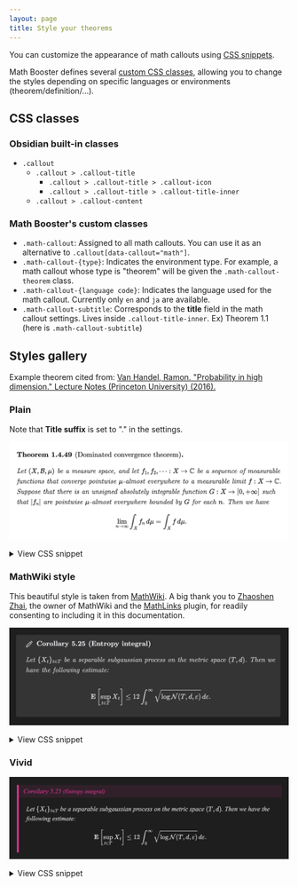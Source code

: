 ```yaml
---
layout: page
title: Style your theorems
---
```


You can customize the appearance of math callouts using [CSS snippets](https://help.obsidian.md/Extending+Obsidian/CSS+snippets).

Math Booster defines several [custom CSS classes](#css-classes-defined-by-math-booster), allowing you to change the styles depending on specific languages or environments (theorem/definition/...).

## CSS classes

### Obsidian built-in classes

- `.callout`
  - `.callout > .callout-title`
    - `.callout > .callout-title > .callout-icon`
    - `.callout > .callout-title > .callout-title-inner`
  - `.callout > .callout-content`

### Math Booster's custom classes

- `.math-callout`: Assigned to all math callouts. You can use it as an alternative to `.callout[data-callout="math"]`.
- `.math-callout-{type}`: Indicates the environment type. For example, a math callout whose type is "theorem" will be given the `.math-callout-theorem` class.
- `.math-callout-{language code}`: Indicates the language used for the math callout. Currently only `en` and `ja` are available.
- `.math-callout-subtitle`: Corresponds to the **title** field in the math callout settings. Lives inside `.callout-title-inner`. Ex) Theorem 1.1 (here is `.math-callout-subtitle`)

## Styles gallery

Example theorem cited from: [Van Handel, Ramon. "Probability in high dimension." Lecture Notes (Princeton University) (2016).](https://web.math.princeton.edu/~rvan/APC550.pdf)

### Plain

Note that **Title suffix** is set to "." in the settings.

![Plain](fig/plain.png)

<details>
<summary>
View CSS snippet
</summary>

```css
.math-callout {
    --callout-color: 0, 0, 0;
    font-family: CMU Serif;
    background-color: rgb(0, 0, 0, 0);
    padding: 0;
}

.math-callout .callout-icon {
    display: none;
}

.math-callout .callout-title-inner {
    font-style: bold;
    font-size: 103%;
}

.math-callout .callout-title-inner .math-callout-subtitle {
    font-weight: 400;
}

.math-callout-en .callout-content {
    font-style: italic;
}

```

</details>

### MathWiki style

This beautiful style is taken from [MathWiki](https://github.com/zhaoshenzhai/MathWiki). A big thank you to [Zhaoshen Zhai](https://github.com/zhaoshenzhai), the owner of MathWiki and the [MathLinks](obsidian://show-plugin?id=mathlinks) plugin, for readily consenting to including it in this documentation.

![MathWiki style](fig/Pasted%20image%2020230810180422.png)

<details>
<summary>View CSS snippet</summary>

```css
.math-callout {
    --callout-color: 248, 248, 255;
    font-family: CMU Serif;
}

.math-callout .callout-title-inner {
    padding-left: 5px;
}

.math-callout-en .callout-content {
    font-style: italic;
}

.math-callout-axiom {
    /* Font Awesome: lock */
    --callout-icon: '<svg aria-hidden="true" focusable="false" data-prefix="fas" data-icon="lock" class="svg-inline--fa fa-lock fa-w-14" role="img" xmlns="http://www.w3.org/2000/svg" viewBox="0 0 448 512"><path fill="currentColor" d="M400 224h-24v-72C376 68.2 307.8 0 224 0S72 68.2 72 152v72H48c-26.5 0-48 21.5-48 48v192c0 26.5 21.5 48 48 48h352c26.5 0 48-21.5 48-48V272c0-26.5-21.5-48-48-48zm-104 0H152v-72c0-39.7 32.3-72 72-72s72 32.3 72 72v72z"></path></svg>';
}

.math-callout-definition {
    /* Font Awesome: book */
    --callout-icon: '<svg aria-hidden="true" focusable="false" data-prefix="fas" data-icon="book" class="svg-inline--fa fa-book fa-w-14" role="img" xmlns="http://www.w3.org/2000/svg" viewBox="0 0 448 512"><path fill="currentColor" d="M448 360V24c0-13.3-10.7-24-24-24H96C43 0 0 43 0 96v320c0 53 43 96 96 96h328c13.3 0 24-10.7 24-24v-16c0-7.5-3.5-14.3-8.9-18.7-4.2-15.4-4.2-59.3 0-74.7 5.4-4.3 8.9-11.1 8.9-18.6zM128 134c0-3.3 2.7-6 6-6h212c3.3 0 6 2.7 6 6v20c0 3.3-2.7 6-6 6H134c-3.3 0-6-2.7-6-6v-20zm0 64c0-3.3 2.7-6 6-6h212c3.3 0 6 2.7 6 6v20c0 3.3-2.7 6-6 6H134c-3.3 0-6-2.7-6-6v-20zm253.4 250H96c-17.7 0-32-14.3-32-32 0-17.6 14.4-32 32-32h285.4c-1.9 17.1-1.9 46.9 0 64z"></path></svg>';
}

.math-callout-theorem {
    /* Font Awesome: magic */
    --callout-icon: '<svg aria-hidden="true" focusable="false" data-prefix="fas" data-icon="magic" class="svg-inline--fa fa-magic fa-w-16" role="img" xmlns="http://www.w3.org/2000/svg" viewBox="0 0 512 512"><path fill="currentColor" d="M224 96l16-32 32-16-32-16-16-32-16 32-32 16 32 16 16 32zM80 160l26.66-53.33L160 80l-53.34-26.67L80 0 53.34 53.33 0 80l53.34 26.67L80 160zm352 128l-26.66 53.33L352 368l53.34 26.67L432 448l26.66-53.33L512 368l-53.34-26.67L432 288zm70.62-193.77L417.77 9.38C411.53 3.12 403.34 0 395.15 0c-8.19 0-16.38 3.12-22.63 9.38L9.38 372.52c-12.5 12.5-12.5 32.76 0 45.25l84.85 84.85c6.25 6.25 14.44 9.37 22.62 9.37 8.19 0 16.38-3.12 22.63-9.37l363.14-363.15c12.5-12.48 12.5-32.75 0-45.24zM359.45 203.46l-50.91-50.91 86.6-86.6 50.91 50.91-86.6 86.6z"></path></svg>';
}

.math-callout-proposition {
    /* Font Awesome: calculator */
    --callout-icon: '<svg aria-hidden="true" focusable="false" data-prefix="fas" data-icon="calculator" class="svg-inline--fa fa-calculator fa-w-14" role="img" xmlns="http://www.w3.org/2000/svg" viewBox="0 0 448 512"><path fill="currentColor" d="M400 0H48C22.4 0 0 22.4 0 48v416c0 25.6 22.4 48 48 48h352c25.6 0 48-22.4 48-48V48c0-25.6-22.4-48-48-48zM128 435.2c0 6.4-6.4 12.8-12.8 12.8H76.8c-6.4 0-12.8-6.4-12.8-12.8v-38.4c0-6.4 6.4-12.8 12.8-12.8h38.4c6.4 0 12.8 6.4 12.8 12.8v38.4zm0-128c0 6.4-6.4 12.8-12.8 12.8H76.8c-6.4 0-12.8-6.4-12.8-12.8v-38.4c0-6.4 6.4-12.8 12.8-12.8h38.4c6.4 0 12.8 6.4 12.8 12.8v38.4zm128 128c0 6.4-6.4 12.8-12.8 12.8h-38.4c-6.4 0-12.8-6.4-12.8-12.8v-38.4c0-6.4 6.4-12.8 12.8-12.8h38.4c6.4 0 12.8 6.4 12.8 12.8v38.4zm0-128c0 6.4-6.4 12.8-12.8 12.8h-38.4c-6.4 0-12.8-6.4-12.8-12.8v-38.4c0-6.4 6.4-12.8 12.8-12.8h38.4c6.4 0 12.8 6.4 12.8 12.8v38.4zm128 128c0 6.4-6.4 12.8-12.8 12.8h-38.4c-6.4 0-12.8-6.4-12.8-12.8V268.8c0-6.4 6.4-12.8 12.8-12.8h38.4c6.4 0 12.8 6.4 12.8 12.8v166.4zm0-256c0 6.4-6.4 12.8-12.8 12.8H76.8c-6.4 0-12.8-6.4-12.8-12.8V76.8C64 70.4 70.4 64 76.8 64h294.4c6.4 0 12.8 6.4 12.8 12.8v102.4z"></path></svg>';
}

.math-callout-example {
    /* Font Awesome: anchor */
    --callout-icon: '<svg aria-hidden="true" focusable="false" data-prefix="fas" data-icon="anchor" class="svg-inline--fa fa-anchor fa-w-18" role="img" xmlns="http://www.w3.org/2000/svg" viewBox="0 0 576 512"><path fill="currentColor" d="M12.971 352h32.394C67.172 454.735 181.944 512 288 512c106.229 0 220.853-57.38 242.635-160h32.394c10.691 0 16.045-12.926 8.485-20.485l-67.029-67.029c-4.686-4.686-12.284-4.686-16.971 0l-67.029 67.029c-7.56 7.56-2.206 20.485 8.485 20.485h35.146c-20.29 54.317-84.963 86.588-144.117 94.015V256h52c6.627 0 12-5.373 12-12v-40c0-6.627-5.373-12-12-12h-52v-5.47c37.281-13.178 63.995-48.725 64-90.518C384.005 43.772 341.605.738 289.37.01 235.723-.739 192 42.525 192 96c0 41.798 26.716 77.35 64 90.53V192h-52c-6.627 0-12 5.373-12 12v40c0 6.627 5.373 12 12 12h52v190.015c-58.936-7.399-123.82-39.679-144.117-94.015h35.146c10.691 0 16.045-12.926 8.485-20.485l-67.029-67.029c-4.686-4.686-12.284-4.686-16.971 0L4.485 331.515C-3.074 339.074 2.28 352 12.971 352zM288 64c17.645 0 32 14.355 32 32s-14.355 32-32 32-32-14.355-32-32 14.355-32 32-32z"></path></svg>';
}
```

</details>

### Vivid

![My style](fig/Pasted%20image%2020230810180218.png)

<details>
<summary>View CSS snippet</summary>

```css
.math-callout {
    --callout-color: 238, 15, 149;
    border-left: 5px solid rgb(var(--callout-color));
    border-radius: 0px;
    padding: 0px;
    font-family: Times New Roman;
}

.math-callout .callout-title {
    padding: 6px;
    padding-left: 12px;
}

.math-callout .callout-icon {
    display: none;
}

.math-callout .callout-title-inner {
    font-weight: 500;
    /*500*/
    color: rgb(var(--callout-color));
}

.math-callout .callout-content {
    background-color: var(--background-primary);
    padding: 1px 20px 2px 20px;
}

.math-callout-en > .callout-title > .callout-title-inner {
    font-style: italic;
}

.math-callout-subtitle {
    font-weight: 300;
    font-size: 90%;
}

.math-callout-en .callout-content {
    font-style: italic;
}
```

</details>
